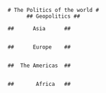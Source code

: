                         # The Politics of the world #
                              ## Geopolitics ##

                        ##      Asia      ##


                        ##      Europe    ##


                        ##  The Americas  ##


                        ##       Africa   ##
